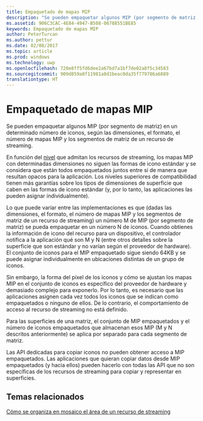 ```yaml
---
title: Empaquetado de mapas MIP
description: "Se pueden empaquetar algunos MIP (por segmento de matriz) en un determinado número de iconos, según las dimensiones, el formato, el número de mapas MIP y los segmentos de matriz de un recurso de streaming."
ms.assetid: 906C3CAC-4E84-4947-B508-06788551BE85
keywords: Empaquetado de mapas MIP
author: PeterTurcan
ms.author: pettur
ms.date: 02/08/2017
ms.topic: article
ms.prod: windows
ms.technology: uwp
ms.openlocfilehash: 720e8ff5fd6dee2a67bd7a1bf7de02a8f5c34583
ms.sourcegitcommit: 909d859a0f11981a8d1beac0da35f779786a6889
translationtype: HT
---
```

# <a name="mipmap-packing"></a>Empaquetado de mapas MIP


Se pueden empaquetar algunos MIP (por segmento de matriz) en un determinado número de iconos, según las dimensiones, el formato, el número de mapas MIP y los segmentos de matriz de un recurso de streaming.

En función del [nivel](streaming-resources-features-tiers.md) que admitan los recursos de streaming, los mapas MIP con determinadas dimensiones no siguen las formas de icono estándar y se considera que están todos empaquetados juntos entre sí de manera que resultan opacos para la aplicación. Los niveles superiores de compatibilidad tienen más garantías sobre los tipos de dimensiones de superficie que caben en las formas de icono estándar (y, por lo tanto, las aplicaciones las pueden asignar individualmente).

Lo que puede variar entre las implementaciones es que (dadas las dimensiones, el formato, el número de mapas MIP y los segmentos de matriz de un recurso de streaming) un número M de MIP (por segmento de matriz) se pueda empaquetar en un número N de iconos. Cuando obtienes la información de icono del recurso para un dispositivo, el controlador notifica a la aplicación qué son M y N (entre otros detalles sobre la superficie que son estándar y no varían según el proveedor de hardware). El conjunto de iconos para el MIP empaquetado sigue siendo 64KB y se puede asignar individualmente en ubicaciones distintas de un grupo de iconos.

Sin embargo, la forma del píxel de los iconos y cómo se ajustan los mapas MIP en el conjunto de iconos es específico del proveedor de hardware y demasiado complejo para exponerlo. Por lo tanto, es necesario que las aplicaciones asignen cada vez todos los iconos que se indican como empaquetados o ninguno de ellos. De lo contrario, el comportamiento de acceso al recurso de streaming no está definido.

Para las superficies de una matriz, el conjunto de MIP empaquetados y el número de iconos empaquetados que almacenan esos MIP (M y N descritos anteriormente) se aplica por separado para cada segmento de matriz.

Las API dedicadas para copiar iconos no pueden obtener acceso a MIP empaquetados. Las aplicaciones que quieran copiar datos desde MIP empaquetados (y hacia ellos) pueden hacerlo con todas las API que no son específicas de los recursos de streaming para copiar y representar en superficies.

## <a name="span-idrelated-topicsspanrelated-topics"></a><span id="related-topics"></span>Temas relacionados


[Cómo se organiza en mosaico el área de un recurso de streaming](how-a-streaming-resource-s-area-is-tiled.md)

 

 




